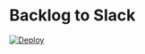 # Backlog to Slack

[![Deploy](https://www.herokucdn.com/deploy/button.svg)](https://heroku.com/deploy)
